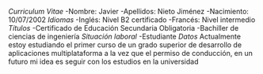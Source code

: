 _Curriculum Vitae_
-Nombre: Javier 
-Apellidos: Nieto Jiménez
-Nacimiento: 10/07/2002
_Idiomas_
-Inglés: Nivel B2 certificado
-Francés: Nivel intermedio
_Títulos_
-Certificado de Educación Secundaria Obligatoria
-Bachiller de ciencias de ingeniería
_Situación laboral_
-Estudiante
_Datos_
Actualmente estoy estudiando el primer curso de un grado superior de desarrollo de aplicaciones multiplataforma a la vez que el permiso de conducción, en un futuro mi idea es seguir con los estudios en la universidad
